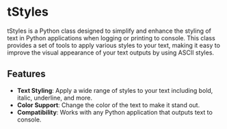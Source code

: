 # tStyles

tStyles is a Python class designed to simplify and enhance the styling of text in Python applications when logging or printing to console. This class provides a set of tools to apply various styles to your text, making it easy to improve the visual appearance of your text outputs by using ASCII styles.

## Features

- **Text Styling**: Apply a wide range of styles to your text including bold, italic, underline, and more.
- **Color Support**: Change the color of the text to make it stand out.
- **Compatibility**: Works with any Python application that outputs text to console.
